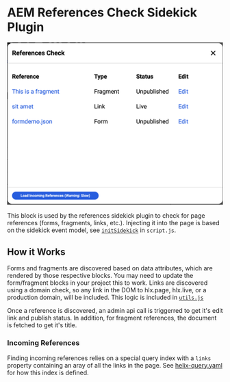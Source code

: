 # AEM References Check Sidekick Plugin

![alt text](image.png)

This block is used by the references sidekick plugin to check for page references (forms, fragments, links, etc.). Injecting it into the page is based on the sidekick event model, see [`initSidekick`](../../scripts/scripts.js#L197) in `script.js`.

## How it Works

Forms and fragments are discovered based on data attributes, which are rendered by those respective blocks. You may need to update the form/fragment blocks in your project this to work. Links are discovered using a domain check, so any link in the DOM to hlx.page, hlx.live, or a production domain, will be included. This logic is included in [`utils.js`](../../scripts/utils.js#L37)

Once a reference is discovered, an admin api call is triggerred to get it's edit link and publish status. In addition, for fragment references, the document is fetched to get it's title.

### Incoming References

Finding incoming references relies on a special query index with a `links` property containing an aray of all the links in the page. See [helix-query.yaml](../../helix-query.yaml#L32) for how this index is defined.